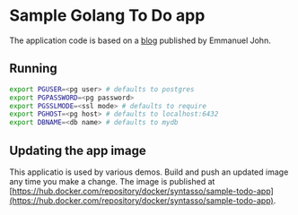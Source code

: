 # Sample Golang To Do app

The application code is based on a [blog](https://blog.logrocket.com/building-simple-app-go-postgresql/) published by Emmanuel John.

## Running

```bash
export PGUSER=<pg user> # defaults to postgres
export PGPASSWORD=<pg password>
export PGSSLMODE=<ssl mode> # defaults to require
export PGHOST=<pg host> # defaults to localhost:6432
export DBNAME=<db name> # defaults to mydb
```

## Updating the app image
This applicatio is used by various demos. Build and push an updated image any time you make a change. The image is published at [https://hub.docker.com/repository/docker/syntasso/sample-todo-app](https://hub.docker.com/repository/docker/syntasso/sample-todo-app).
